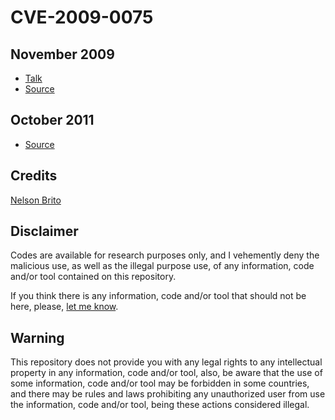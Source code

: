# CVE-2009-0075
## November 2009
* [Talk](https://github.com/nbrito/talks/tree/master/2009/h2hc)
* [Source](https://github.com/nbrito/research/tree/master/pop)

## October 2011
* [Source](https://github.com/nbrito/research/tree/master/inception)

## Credits
[Nelson Brito](mailto:nbrito@sekure.org)

## Disclaimer
Codes are available for research purposes only, and I vehemently deny the malicious use, as well as the illegal purpose use, of any information, code and/or tool contained on this repository.

If you think there is any information, code and/or tool that should not be here, please, [let me know](mailto:nbrito@sekure.org).

## Warning
This repository does not provide you with any legal rights to any intellectual property in any information, code and/or tool, also, be aware that the use of some information, code and/or tool may be forbidden in some countries, and there may be rules and laws prohibiting any unauthorized user from use the information, code and/or tool, being these actions considered illegal.
